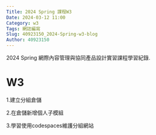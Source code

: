 ```yaml
---
Title: 2024 Spring 課程W3
Date: 2024-03-12 11:00
Category: w3
Tags: 網誌編寫
Slug: 40923150_2024-Spring-w3-blog
Author: 40923150
---
```


2024 Spring 網際內容管理與協同產品設計實習課程學習紀錄.

<!-- PELICAN_END_SUMMARY -->

# W3
1.建立分組倉儲

2.在倉儲新增個人子模組

3.學習使用codespaces維護分組網站